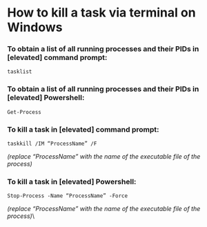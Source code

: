 # How to kill a task via terminal on Windows

### To obtain a list of all running processes and their PIDs in \[elevated] command prompt:

```
tasklist
```

### To obtain a list of all running processes and their PIDs in \[elevated] Powershell:

```
Get-Process

```

### To kill a task in \[elevated] command prompt:

```
taskkill /IM “ProcessName” /F
```

_(replace “ProcessName” with the name of the executable file of the process)_

### To kill a task in \[elevated] Powershell:

```
Stop-Process -Name “ProcessName” -Force
```

_(replace “ProcessName” with the name of the executable file of the process)_\
